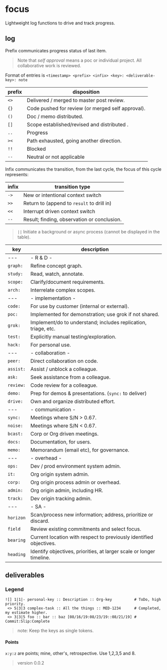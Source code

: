# focus

Lightweight log functions to drive and track progress.

## log

Prefix communicates progress status of last item. 

> Note that _self approval_ means a poc or individual project. All collaborative work is reviewed.

Format of entries is `<timestamp> <prefix> <infix> <key>: <deliverable-key>: note`

| prefix | disposition |
|--------|----------|
| `<>` | Delivered / merged to master post review. |
| `{}` | Code pushed for review (or merged self approval). |
| `()` | Doc / memo distributed. |
| `[]` | Scope established/revised and distributed . |
| `..` | Progress |
| `><` | Path exhausted, going another direction. |
| `!!` | Blocked |
| `--` | Neutral or not applicable |

Infix communicates the transition, from the last cycle, the focus of this cycle represents:

| infix | transition type |
|-------|-----------------|
| `->` | New or intentional context switch |
| `>>` | Return to (append to `result` to drill in) |
| `<<` | Interrupt driven context switch |
| `--` | Result; finding, observation or conclusion. |

> `||` Initiate a background or async process (cannot be displayed in the table).

| key | description |
|-----|-------------|
|    ---    | - R & D -|
| `graph:`  | Refine concept graph. |
| `study:`  | Read, watch, annotate. |
| `scope:`  | Clarify/document requirements. |
| `arch:`   | Interrelate complex scopes. | 
|    ---    | - implementation -|
| `code:`   | For use by customer (internal or external). |
| `poc:`    | Implemented for demonstration; use grok if not shared. |
| `grok:`   | Implement/do to understand; includes replication, triage, etc. |
| `test:`   | Explicitly manual testing/exploration. |
| `hack:`   | For personal use. |
|    ---    | - collaboration -|
| `peer:`   | Direct collaboration on code. |
| `assist:` | Assist / unblock a colleague. |
| `ask:`    | Seek assistance from a colleague. |
| `review:` | Code review for a colleague. |
| `demo:`   | Prep for demos & presentations. (`sync:` to deliver)|
| `drive:`  | Own and organize distributed effort. | 
|    ---    | - communication -|
| `sync:`   | Meetings where S/N > 0.67. |
| `noise:`  | Meetings where S/N < 0.67. |
| `bcast:`  | Corp or Org driven meetings. |
| `docs:`   | Documentation, for users. |
| `memo:`   | Memorandum (email etc), for governance. |
|    ---    | - overhead -|
| `ops:`    | Dev / prod environment system admin. |
| `it:`     | Org origin system admin. |
| `corp:`   | Org origin process admin or overhead. |
| `admin:`  | Org origin admin, including HR. |
| `track:`  | Dev origin tracking admin. |
|    ---    | - SA - | 
| `horizon` | Scan/process new information; address, prioritize or discard. |
| `field`   | Review existing commitments and select focus. |
| `bearing` | Current location with respect to previously identified objectives. |
| `heading` | Identify objectives, priorities, at larger scale or longer timeline. |

## deliverables

### Legend
 
```
![] 1|1|- personal-key :: Description :: Org-key          # ToDo, high priority.
 <> 5|3|3 complex-task :: All the things :: MED-1234      # Completed, my estimate higher.
 <> 3|3|5 foo :: bar :: baz [08/16/19:08/23/19::08/21/19] # Commit:Slip:Complete
```
> note: Keep the keys as single tokens.

#### Points

`x:y:z` are points; mine, other's, retrospective. Use 1,2,3,5 and 8. 

> version 0.0.2
